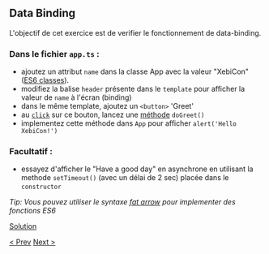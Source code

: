 ## Data Binding

L'objectif de cet exercice est de verifier le fonctionnement de data-binding.

### Dans le fichier `app.ts` :

- ajoutez un attribut `name` dans la classe App avec la valeur "XebiCon" ([ES6 classes](https://developer.mozilla.org/en-US/docs/Web/JavaScript/Reference/Classes)).
- modifiez la balise `header` présente dans le `template` pour afficher la valeur de `name` à l'écran (binding)
- dans le même template, ajoutez un `<button>` 'Greet'
- au [`click`](http://xebia-france.github.io/slot-angular2/#/3/10) sur ce bouton, lancez une [méthode](http://javascriptplayground.com/blog/2014/07/introduction-to-es6-classes-tutorial/) `doGreet()`
- implementez cette méthode dans `App` pour afficher `alert('Hello XebiCon!')`

### Facultatif : 

- essayez d'afficher le "Have a good day" en asynchrone en utilisant la methode `setTimeout()` (avec un délai de 2 sec) placée dans le `constructor`
  
_Tip: Vous pouvez utiliser le syntaxe [fat arrow](https://developer.mozilla.org/en-US/docs/Web/JavaScript/Reference/Functions/Arrow_functions) pour implementer des fonctions ES6_


[Solution](1-data-binding-solution.md)

[< Prev](0-getting-started.md) [Next >](2-first-component.md)
